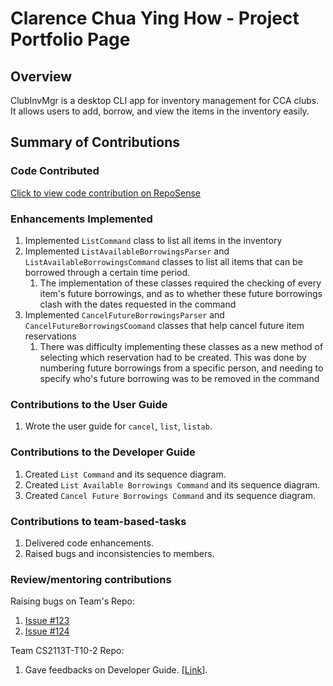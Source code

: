 # Clarence Chua Ying How - Project Portfolio Page

## Overview
ClubInvMgr is a desktop CLI app for inventory management for CCA clubs. It allows users to add, borrow, and view the items in the inventory easily.

## Summary of Contributions
### Code Contributed
[Click to view code contribution on RepoSense](https://nus-cs2113-ay2122s2.github.io/tp-dashboard/?search=cheshire-doge&breakdown=true&sort=groupTitle&sortWithin=title&since=2022-02-18&timeframe=commit&mergegroup=&groupSelect=groupByRepos&checkedFileTypes=docs~functional-code~test-code~other)

### Enhancements Implemented
1. Implemented `ListCommand` class to list all items in the inventory
2. Implemented `ListAvailableBorrowingsParser` and `ListAvailableBorrowingsCommand` classes to list all items that can be borrowed through a certain time period.
   1. The implementation of these classes required the checking of every item's future borrowings, and as to whether these future borrowings clash with the dates requested in the command
3. Implemented `CancelFutureBorrowingsParser` and  `CancelFutureBorrowingsCoomand` classes that help cancel future item reservations
   1. There was difficulty implementing these classes as a new method of selecting which reservation had to be created. This was done by numbering future borrowings from a specific person, and needing to specify who's future borrowing was to be removed in the command

### Contributions to the User Guide
1. Wrote the user guide for `cancel`, `list`, `listab`.

### Contributions to the Developer Guide
1. Created `List Command` and its sequence diagram.
2. Created `List Available Borrowings Command` and its sequence diagram.
3. Created `Cancel Future Borrowings Command` and its sequence diagram.

### Contributions to team-based-tasks
1. Delivered code enhancements.
2. Raised bugs and inconsistencies to members.

### Review/mentoring contributions
Raising bugs on Team's Repo:
1. [Issue #123](https://github.com/AY2122S2-CS2113-F10-2/tp/issues/123)
2. [Issue #124](https://github.com/AY2122S2-CS2113-F10-2/tp/issues/124)

Team CS2113T-T10-2 Repo:
1. Gave feedbacks on Developer Guide. [[Link](https://github.com/nus-cs2113-AY2122S2/tp/pull/7/files/ee0b51c117f30b51f8aba455aa4dfd1040e4b9c2#diff-1a95edf069a4136e9cb71bee758b0dc86996f6051f0d438ec2c424557de7160b)].